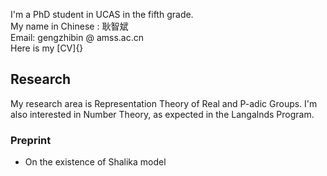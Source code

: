 I'm a PhD student in UCAS in the fifth grade.  
My name in Chinese : 耿智斌  
Email: gengzhibin @ amss.ac.cn  
Here is my [CV]{}
## Research
My research area is Representation Theory of Real and P-adic Groups. I'm also interested in Number Theory, as expected in the Langalnds Program. 
### Preprint
- On the existence of Shalika model
